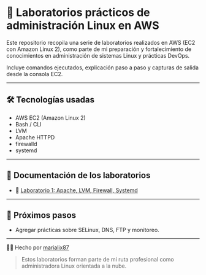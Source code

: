 # 🧪 Laboratorios prácticos de administración Linux en AWS

Este repositorio recopila una serie de laboratorios realizados en AWS (EC2 con Amazon Linux 2), como parte de mi preparación y fortalecimiento de conocimientos en administración de sistemas Linux y prácticas DevOps.

Incluye comandos ejecutados, explicación paso a paso y capturas de salida desde la consola EC2.

---

## 🛠️ Tecnologías usadas

- AWS EC2 (Amazon Linux 2)
- Bash / CLI
- LVM
- Apache HTTPD
- firewalld
- systemd

---

## 📄 Documentación de los laboratorios

- 🔗 [Laboratorio 1: Apache, LVM, Firewall, Systemd](./laboratorio-linux-aws.pdf)

---

## 🚀 Próximos pasos

- Agregar prácticas sobre SELinux, DNS, FTP y monitoreo.

---

👩‍💻 Hecho por [marialix87](https://github.com/marialix87)


> Estos laboratorios forman parte de mi ruta profesional como administradora Linux orientada a la nube.
